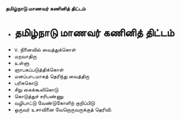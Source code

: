 **தமிழ்நாடு மாணவர் கணினித் திட்டம்**
- # தமிழ்நாடு மாணவர் கணினித் திட்டம்
- v. நினைவில் வைத்துக்கொள்
- மறவாதிரு
- உள்ளு
- ஞாபகப்படுத்திக்கொள்
- மனப்பாடமாகத் தெரிந்து வைத்திரு
- பரிசுகொடு
- சிறு கைக்கூலிகொடு
- கொடுத்துச் சரிபண்ணு
- வழிபாட்டு வேண்டுகோளிற் குறிப்பிடு
- ஒருவர் உசாவினை வேறொருவருக்குத் தெரிவி.

